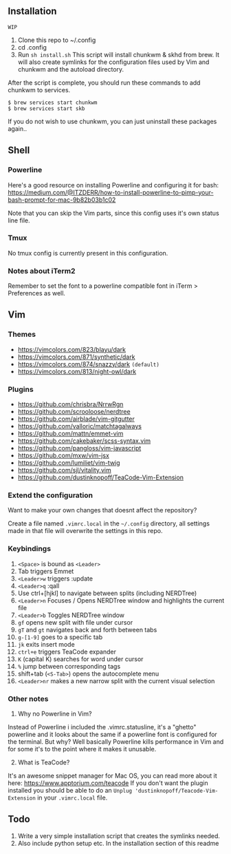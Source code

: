 ## Installation
`WIP`
1. Clone this repo to ~/.config
2. cd .config
3. Run `sh install.sh`
This script will install chunkwm & skhd from brew. It will also create symlinks
for the configuration files used by Vim and chunkwm and the autoload directory.

After the script is complete, you should run these commands to add chunkwm to
services.
```
$ brew services start chunkwm
$ brew services start skb
```

If you do not wish to use chunkwm, you can just uninstall these packages
again..

## Shell
### Powerline
Here's a good resource on installing Powerline and configuring it for bash:
https://medium.com/@ITZDERR/how-to-install-powerline-to-pimp-your-bash-prompt-for-mac-9b82b03b1c02

Note that you can skip the Vim parts, since this config uses it's own status
line file.

### Tmux
No tmux config is currently present in this configuration.

### Notes about iTerm2
Remember to set the font to a powerline compatible font in iTerm > Preferences
as well.

## Vim
### Themes

* https://vimcolors.com/823/blayu/dark
* https://vimcolors.com/871/synthetic/dark
* https://vimcolors.com/874/snazzy/dark `(default)`
* https://vimcolors.com/813/night-owl/dark

### Plugins
* https://github.com/chrisbra/NrrwRgn
* https://github.com/scrooloose/nerdtree
* https://github.com/airblade/vim-gitgutter
* https://github.com/valloric/matchtagalways
* https://github.com/mattn/emmet-vim
* https://github.com/cakebaker/scss-syntax.vim
* https://github.com/pangloss/vim-javascript
* https://github.com/mxw/vim-jsx
* https://github.com/lumiliet/vim-twig
* https://github.com/sjl/vitality.vim
* https://github.com/dustinknopoff/TeaCode-Vim-Extension

### Extend the configuration
Want to make your own changes that doesnt affect the repository?

Create a file named `.vimrc.local` in the `~/.config` directory, all settings made
in that file will overwrite the settings in this repo.

### Keybindings
1. `<Space>` is bound as `<Leader>`
2. Tab triggers Emmet
3. `<Leader>w` triggers :update
4. `<Leader>q` :qall
5. Use ctrl+[hjkl] to navigate between splits (including NERDTree)
6. `<Leader>n` Focuses / Opens NERDTree window and highlights the current file
7. `<Leader>b` Toggles NERDTree window
8. `gf` opens new split with file under cursor
9. `gT` and `gt` navigates back and forth between tabs
10. `g-[1-9]` goes to a specific tab
11. `jk` exits insert mode
12. `ctrl+e` triggers TeaCode expander
13. `K` (capital K) searches for word under cursor
14. `%` jump between corresponding tags
15. shift+tab (`<S-Tab>`) opens the autocomplete menu
16. `<Leader>nr` makes a new narrow split with the current visual selection

### Other notes
1. Why no Powerline in Vim?

Instead of Powerline i included the .vimrc.statusline, it's a "ghetto" powerline
and it looks about the same if a powerline font is configured for the terminal.
But why? Well basically Powerline kills performance in Vim and for some it's to
the point where it makes it unusable.

2. What is TeaCode?

It's an awesome snippet manager for Mac OS, you can read more about it here: https://www.apptorium.com/teacode
If you don't want the plugin installed you should be able to do an `Unplug
'dustinknopoff/Teacode-Vim-Extension` in your `.vimrc.local` file.

## Todo
1. Write a very simple installation script that creates the symlinks needed.
2. Also include python setup etc. In the installation section of this readme
